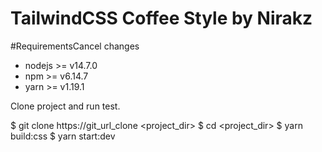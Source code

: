 # TailwindCSS Coffee Style by Nirakz

#RequirementsCancel changes

* nodejs >= v14.7.0
* npm >= v6.14.7
* yarn >= v1.19.1

Clone project and run test.

$ git clone https://git_url_clone <project_dir>
$ cd <project_dir>
$ yarn build:css
$ yarn start:dev

